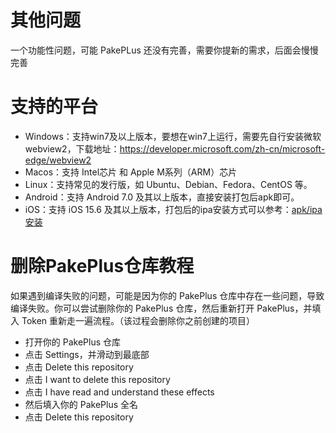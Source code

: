 # 其他问题

一个功能性问题，可能 PakePLus 还没有完善，需要你提新的需求，后面会慢慢完善

# 支持的平台
- Windows：支持win7及以上版本，要想在win7上运行，需要先自行安装微软webview2，下载地址：https://developer.microsoft.com/zh-cn/microsoft-edge/webview2
- Macos：支持 Intel芯片 和 Apple M系列（ARM）芯片
- Linux：支持常见的发行版，如 Ubuntu、Debian、Fedora、CentOS 等。
- Android：支持 Android 7.0 及其以上版本，直接安装打包后apk即可。
- iOS：支持 iOS 15.6 及其以上版本，打包后的ipa安装方式可以参考：[apk/ipa安装](./phone.md)


# 删除PakePlus仓库教程

如果遇到编译失败的问题，可能是因为你的 PakePlus 仓库中存在一些问题，导致编译失败。你可以尝试删除你的 PakePlus 仓库，然后重新打开 PakePlus，并填入 Token 重新走一遍流程。（该过程会删除你之前创建的项目）

-   打开你的 PakePlus 仓库
-   点击 Settings，并滑动到最底部
-   点击 Delete this repository
-   点击 I want to delete this repository
-   点击 I have read and understand these effects
-   然后填入你的 PakePlus 全名
-   点击 Delete this repository